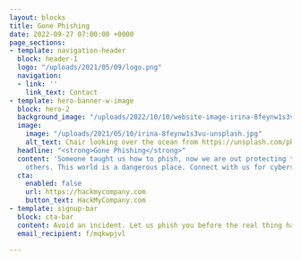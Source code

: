 ```yaml
---
layout: blocks
title: Gone Phishing
date: 2022-09-27 07:00:00 +0000
page_sections:
- template: navigation-header
  block: header-1
  logo: "/uploads/2021/05/09/logo.png"
  navigation:
  - link: ''
    link_text: Contact
- template: hero-banner-w-image
  block: hero-2
  background_image: "/uploads/2022/10/10/website-image-irina-8feynw1s3vu-unsplash.html"
  image:
    image: "/uploads/2021/05/10/irina-8feynw1s3vu-unsplash.jpg"
    alt_text: Chair looking over the ocean from https://unsplash.com/photos/8feynW1s3VU
  headline: "<strong>Gone Phishing</strong>"
  content: 'Someone taught us how to phish, now we are out protecting the safety of
    others. This world is a dangerous place. Connect with us for cybersecurity help. '
  cta:
    enabled: false
    url: https://hackmycompany.com
    button_text: HackMyCompany.com
- template: signup-bar
  block: cta-bar
  content: Avoid an incident. Let us phish you before the real thing happens.
  email_recipient: f/mqkwpjvl

---
```


